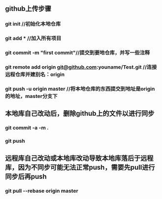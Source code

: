 ## github上传步骤
### git init //初始化本地仓库
### git add *  //加入所有项目
### git commit -m "first commit"//提交到要地仓库，并写一些注释
### git remote add origin git@github.com:youname/Test.git //连接远程仓库并建别名：origin
### git push -u origin master //将本地仓库的东西提交到地址是origin的地址，master分支下

## 本地库自己改动后，删除github上的文件以进行同步
### git commit -a -m .
### git push

## 远程库自己改动或本地库改动导致本地库落后于远程库，因为不同步可能无法正常push，需要先pull进行同步后再push
### git pull --rebase origin master
